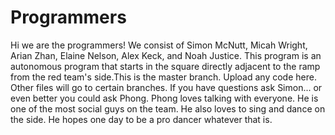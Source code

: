 # Programmers
 Hi we are the programmers! We consist of Simon McNutt, Micah Wright, Arian Zhan, Elaine Nelson, Alex Keck, and Noah Justice. This program is an autonomous program that starts in the square directly adjacent to the ramp from the red team's side.This is the master branch. Upload any code here. Other files will go to certain branches. If you have questions ask Simon... or even better you could ask Phong. Phong loves talking with everyone. He is one of the most social guys on the team. He also loves to sing and dance on the side. He hopes one day to be a pro dancer whatever that is.

